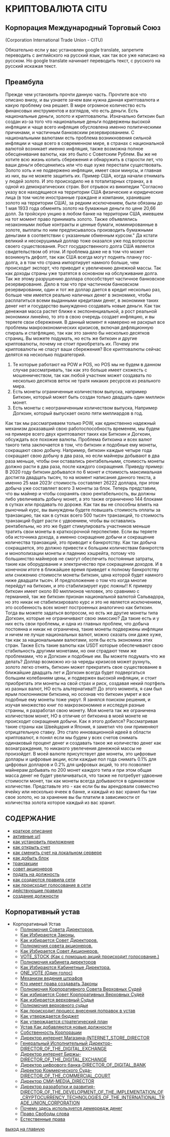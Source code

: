# КРИПТОВАЛЮТА CITU
## Корпорация Международный Торговый Союз
(Corporation International Trade Union - CITU)

Обязательно если у вас установлен google translate, запретите переводить с английского на русский язык,
как так все уже написано на русском. Но google translate начинает переводить текст, с русского на русский искажая текст.

## Преамбула
Прежде чем установить прочти данную часть.
Прочтите все что описано внизу,
и вы узнаете зачем вам нужна данная криптовалюта и какую проблему она решает.
В мире огромное количество есть финансовых инструментов и взглядов, что есть деньги.
Есть национальные деньги, золото и криптовалюты.
Изначально биткоин был создан из-за того что национальные деньги подвержены высокой инфляции
и чаще всего инфляция обусловлена именно политическими причинами, и частичным банковским резервированием.
С национальными валютами есть проблема возникновения сильной инфляции и чаще всего в современном мире,
в странах с национальной валютой возникает именно инфляция, также возможна полное обесценивание валюты,
как это было с Советским Рублем. Вы же не хотите всю жизнь копить сбережения и обнаружить в старости лет,
что ваши деньги обесценились или что еще хуже перестали существовать.
Золото хоть и не подвержено инфляции, имеет свои минусы, и главная из них, вы не можете защитить их.
Пример США, когда начали отнимать у людей золото. И это происходило не в тоталитарных странах, а в одной 
из демократических стран. 
Вот отрывок из википедии "Согласно указу все находящиеся на территории США физические и 
юридические лица (в том числе иностранные граждане и компании, хранившие золото на территории США), 
за редким исключением, были обязаны до 1 мая 1933 года обменять золото на бумажные деньги по цене 20,66 долл.
За тройскую унцию в любом банке на территории США, имевшем на тот момент право принимать золото.
Также объявлялись незаконными любые контракты и ценные бумаги, номинированные в золоте, выплаты по ним предписывалось производить 
бумажными деньгами в соответствии с указанным обменным курсом."
Да кстати великий и несокрушимый доллар тоже оказался уже под вопросом своего существования.
Рост государственного долга США является свидетельством об этом.
И проблема даже не в том что может возникнуть дефолт, так как США всегда могут поднять планку гос-долга,
а в том что страна импортирует намного больше, чем происходит экспорт, что приводит к увеличению денежной массы. 
Так как доходы страны уже тратятся в основном на обслуживание долга.
Так же этому разрушению доллара способствует частичное банковское резервирование.
Дело в том что при частичном банковском резервировании, один и тот же доллар дается в кредит несколько раз,
больше чем имеется реально наличных денег в экономике, чтобы расплатиться всеми выданными кредитами денег, в экономике
таких денег нет и государство вынужденно создавать новые деньги. 
Как так денежная масса растет ближе к экспоненциальной, а рост реальной экономики линейно, то это в свою очередь создает 
инфляцию, и вы теряете свои сбережения. 
В данный момент я намерено не раскрыл все проблемы макроэкономических кризисов, включая дефляционную спираль и стагфляцию,
так как это заняло бы несколько десятков страниц.
Вы можете подумать, но есть же биткоин и другие криптовалюты, почему не стоит приобретать их.
Почему эти криптовалюты не спасут ваши сбережения?
Все криптовалюты сейчас делятся на несколько подкатегорий.
1. Те которые работают на POW и POS, но POS мы не будем в данном случае рассматривать, так как это больше имеет схожесть с мошенничеством, 
так как любой участник может создавать по несколько десятков веток не тратя никаких ресурсов из реального мира.
2. Есть монеты ограниченные количеством выпуска, например Биткоин, который может быть создан только двадцать один миллион монет.
3. Есть монеты с неограниченным количеством выпуска, Например Догкоин, который выпускает около пяти миллиардов в год.

Как так мы рассматриваем только POW, как единственно надежный механизм доказавший свою работоспособность временем,
мы будем на примере всего двух криптовалют таких как Биткоин и Догкоин, обсуждать все похожие валюты.
Проблема биткоина и всех валют такого типа заключается в том, что биткоин и подобные ему монеты, сокращают 
свою добычу. Например, биткоин каждые четыре года сокращает свою добычу в два раза, но если майнеры добывают
в два раза меньше, чтобы они оставались рентабельными, стоимость монеты должно расти в два раза, после каждого 
сокращения. Приведу пример: В 2020 году биткоин добывался по 6 монет и стоимость максимальная достигла 
двадцать тысяч, то на момент написания данного текста, а именно 25 мая 2023г стоимость составляет 26222 доллара,
при этом добыча уже составляет всего 3 монеты за блок. Теперь представим, что вы майнер и чтобы сохранять 
свою рентабельность, вы должны либо увеличивать добычу монет, а это также ограниченно 144 блоками в сутках или
продавать по дороже. Как так вы не способны влиять на рыночный курс, вы вынуждены будете повышать стоимость оплаты за
транзакцию, так как в сутках всего 500 тысяч транзакций, то стоимость транзакций будет расти с удвоением, чтобы вы оставались
рентабельны, но это же будет стимулировать участников меньше тратить свои монеты в краткосрочной перспективе.
Если вы теряете оба источника дохода, а именно сокращение добычи и сокращение количества транзакций, это 
приводит к банкротству.
Как так добыча сокращается, это должно привести к большим количествам банкротств и монополизации монеты 
и падению хэшрейта, потому что большинство майнеров не смогут обеспечить постоянные затраты, такие как оборудование и
электричество при сокращении доходов.
И в конечном итоге в ближайшее время приведет к полному банкротству или снижению стоимости монеты биткоин, 
цена которой будет намного ниже двадцати тысяч.
И предположение о том что когда многие перейдут на биткоин, и это стабилизирует курс ложны!!
К примеру биткоин имеет около 80 миллионов человек, это сравнимо с германией, так же 
биткоин признан национальной валютой Сальвадора, но это никак не стабилизировало курс и 
это не является исключением, это особенность всех монет построенных аналогично как биткоин.
Тогда вы можете задаться вопросом, но есть же другие монеты типа Догкоин, которые не ограничивают свою эмиссию?
Да такие есть и у них есть свои проблемы, и одна из главных проблем, что добыча постоянна и никак не ограничена,
такие монеты подвержены инфляции и ничем не лучше национальных валют, можно сказать они даже хуже, так как за национальными
валютами, хотя бы есть экономика этих стран. Также Есть такие валюты как USDT которые обеспечивают свою стабильность 
другими монетами, но они страдают теми же проблемами, что и Догкоин и подобные им.
Вы можете подумать что же делать? Доллар возможно из-за череды кризисов может рухнуть, золото легко отнять,
биткоин может прекратить свое существование в ближайшие двадцать лет и Догкоин всегда будет подвергаться
большим колебаниям цены, и подвержен высокой инфляции, и стоит приобретать эти монеты на свой страх и риск,
создавая некий портфель из разных валют, НО есть альтернатива!!!
До этого момента, я сам был ярым поклонником биткоина, но осознав что биткоин умрет и все подобные ему
монеты тоже умрут. Я занялся поиском решения, и изучая множество книг по макроэкономике и исследуя 
разные странны, я разработал свою монету.
Моя монета так же ограничена количеством монет, НО в отличие от биткоина в моей монете не происходит сокращения добычи.
Как я этого добился? Рассматривая такие страны как Швейцария и Япония, я заметил что они применяют отрицательную ставку.
Это стало инновационной идеей в области криптовалют, я понял если мы будем у всех счетов снимать одинаковый процент 
денег и создавать такое же количество денег как вознаграждения, то никакого увелечения денежной массы не произойдет.
В моей валюте присутствует две монеты, это цифровые доллары и цифровые акции, если каждые пол года снимать 0.1%
для цифровых долларов и 0.2% для цифровых акций, то это позволяет майнерам добывать по 200 монет каждого типа и при 
этом общая масса денег не будет увеличиваться, что также не потребует удвоение стоимости монет, так как монеты
всегда добываются в одинаковом количестве. Представьте это - как если бы вы арендовали совместно ячейку или несколько ячеек в банке,
и каждый из вас хранил бы там свое золото, но за хранение вы бы платили в зависимости от количества золота которое каждый из вас хранит.

## СОДЕРЖАНИЕ
- [краткое описание](../documentation/preamble.md)
- [активные url](../documentation/active-url.md)
- [как установить приложение](../documentation/install.md)
- [как открыть счет](../documentation/create-account.md)
- [как сменить счет на локальном сервере](../documentation/change-account.md)
- [как добыть блок](../documentation/mine.md)
- [транзакции](../documentation/transactions.md)
- [совет акционеров](../documentation/board-of-shareholders.md)
- [подать на должность](../documentation/management.md)
- [как создаются правила сети](../documentation/create-law.md)
- [как происходит голосование в сети](../documentation/voting-in-network.md)
- [действующие правила](../documentation/current-law.md)
- [создание должности](../documentation/create-postion.md)

## Корпоративный устав
- Корпоративный Устав
    - [Полномочия Совета Директоров.](../charter/POWERS_OF_THE_BOARD_OF_DIRECTORS.md)
    - [Как Избираются Законы.](../charter/HOW_LAWS_ARE_CHOSEN.md)
    - [Как избирается Совет Директоров.](../charter/HOW_THE_BOARD_OF_DIRECTORS_IS_ELECTED.md)
    - [Полномочия совета акционеров.](../charter/POWERS_OF_THE_BOARD_OF_SHAREHOLDERS.md)
    - [Как Избирается Совет Акционеров.](../charter/HOW_SHAREHOLDERS_BOARD_IS_ELECTED.md)
    - [VOTE_STOCK (Как с помощью акций происходит голосование.)](../charter/VOTE_STOCK.md)
    - [Полномочия кабинета директоров](../charter/POWERS_OF_THE_CABINET_OF_DIRECTORS.md)
    - [Как Избираются Кабинетные Директора.](../charter/HOW_CABINET_DIRECTORS_ARE_CHOSEN.md)
    - [ONE_VOTE (Один голос)](../charter/ONE_VOTE.md)
    - [Механизм ведения штрафов](../charter/MECHANISM_FOR_REDUCING_THE_NUMBER_OF_SHARES.md)
    - [Кто имеет права создавать Законы](../charter/WHO_HAS_THE_RIGHT_TO_CREATE_LAWS.md)
    - [Полномочия Корпоративного Совета Верховных Судей](../charter/POWERS_OF_THE_CORPORATE_COUNCIL_OF_JUDGES.md)
    - [Как избирается Совет Корпоративных Верховных Судей](../charter/HOW_THE_CORPORATE_BOARD_OF_JUDGES_IS_ELECTED.md)
    - [Как избирается верховный Судья](../charter/HOW_THE_CHIEF_JUDGE_IS_CHOSEN.md)
    - [Полномочия верховного судьи](../charter/POWERS_OF_THE_CHIEF_JUDGE.md)
    - [Как происходит процесс внесения поправок в устав](../charter/HOW_IS_THE_PROCESS_OF_AMENDING_THE_CHARTER.md)
    - [Как утверждается бюджет](../charter/HOW_THE_BUDGET_IS_APPROVED.md)
    - [Как утверждается стратегический план](../charter/HOW_IS_THE_STRATEGIC.md)
    - [Устав Как добавляются новые должности](../charter/HOW_NEW_POSITIONS_ARE_ADDED.md)
    - [Собственность Корпорации](../charter/PROPERTY_OF_THE_CORPORATION.md)
    - [Директор интернет Магазина-INTERNET_STORE_DIRECTOR](../charter/INTERNET_STORE_DIRECTOR.md)
    - [Генеральный Исполнительный Директор-DIRECTOR_OF_THE_DIGITAL_EXCHANGE](../charter/GENERAL_EXECUTIVE_DIRECTOR.md)
    - [Директор интернет Биржы-DIRECTOR_OF_THE_DIGITAL_EXCHANGE](../charter/DIRECTOR_OF_THE_DIGITAL_EXCHANGE.md)
    - [Директор цифрового банка-DIRECTOR_OF_DIGITAL_BANK](../charter/DIRECTOR_OF_DIGITAL_BANK.md)
    - [Директор Коммерческого Суда-DIRECTOR_OF_THE_COMMERCIAL_COURT](../charter/DIRECTOR_OF_THE_COMMERCIAL_COURT.md)
    - [Директор СМИ-MEDIA_DIRECTOR](../charter/MEDIA_DIRECTOR.md)
    - [Директор разработки и развития-DIRECTOR_OF_THE_DEVELOPMENT_OF_THE_IMPLEMENTATION_OF_CRYPTOCURRENCY_TECHNOLOGIES_OF_THE_INTERNATIONAL_TRADE_UNION_CORPORATION](../charter/DIRECTOR_OF_THE_DEVELOPMENT_OF_THE_IMPLEMENTATION_OF_CRYPTOCURRENCY_TECHNOLOGIES_OF_THE_INTERNATIONAL_TRADE_UNION_CORPORATION.md)
    - [Почему здесь используется демерредж денег](../charter/EXPLANATION_WHY_MONEY_DEMURAGE_IS_USED_HERE.md)
    - [Право Свободы слова](../charter/FREEDOM_OF_SPEECH.md)
    - [Естественные права](../charter/RIGHTS.md)

[выход на главную](../readme.md)